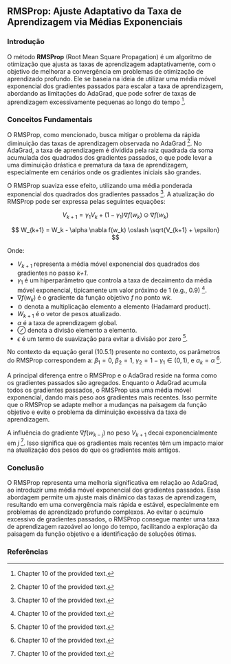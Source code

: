 ## RMSProp: Ajuste Adaptativo da Taxa de Aprendizagem via Médias Exponenciais

### Introdução
O método **RMSProp** (Root Mean Square Propagation) é um algoritmo de otimização que ajusta as taxas de aprendizagem adaptativamente, com o objetivo de melhorar a convergência em problemas de otimização de aprendizado profundo. Ele se baseia na ideia de utilizar uma média móvel exponencial dos gradientes passados para escalar a taxa de aprendizagem, abordando as limitações do AdaGrad, que pode sofrer de taxas de aprendizagem excessivamente pequenas ao longo do tempo [^1].

### Conceitos Fundamentais
O RMSProp, como mencionado, busca mitigar o problema da rápida diminuição das taxas de aprendizagem observada no AdaGrad [^1]. No AdaGrad, a taxa de aprendizagem é dividida pela raiz quadrada da soma acumulada dos quadrados dos gradientes passados, o que pode levar a uma diminuição drástica e prematura da taxa de aprendizagem, especialmente em cenários onde os gradientes iniciais são grandes.

O RMSProp suaviza esse efeito, utilizando uma média ponderada exponencial dos quadrados dos gradientes passados [^1]. A atualização do RMSProp pode ser expressa pelas seguintes equações:

$$
V_{k+1} = \gamma_1 V_k + (1 - \gamma_1) \nabla f(w_k) \odot \nabla f(w_k)
$$

$$
W_{k+1} = W_k - \alpha \nabla f(w_k) \oslash \sqrt{V_{k+1} + \epsilon}
$$

Onde:
*   $V_{k+1}$ representa a média móvel exponencial dos quadrados dos gradientes no passo *k+1*.
*   $\gamma_1$ é um hiperparâmetro que controla a taxa de decaimento da média móvel exponencial, tipicamente um valor próximo de 1 (e.g., 0.9) [^1].
*   $\nabla f(w_k)$ é o gradiente da função objetivo *f* no ponto *wk*.
*   $\odot$ denota a multiplicação elemento a elemento (Hadamard product).
*   $W_{k+1}$ é o vetor de pesos atualizado.
*   $\alpha$ é a taxa de aprendizagem global.
*   $\oslash$ denota a divisão elemento a elemento.
*   $\epsilon$ é um termo de suavização para evitar a divisão por zero [^1].

No contexto da equação geral (10.5.1) presente no contexto, os parâmetros do RMSProp correspondem a: $\beta_1 = 0$, $\beta_2 = 1$, $\gamma_2 = 1 - \gamma_1 \in (0, 1)$, e $\alpha_k = \alpha$ [^1].

A principal diferença entre o RMSProp e o AdaGrad reside na forma como os gradientes passados são agregados. Enquanto o AdaGrad acumula todos os gradientes passados, o RMSProp usa uma média móvel exponencial, dando mais peso aos gradientes mais recentes. Isso permite que o RMSProp se adapte melhor a mudanças na paisagem da função objetivo e evite o problema da diminuição excessiva da taxa de aprendizagem.

A influência do gradiente $\nabla f(w_{k-j})$ no peso $V_{k+1}$ decai exponencialmente em *j* [^1]. Isso significa que os gradientes mais recentes têm um impacto maior na atualização dos pesos do que os gradientes mais antigos.

### Conclusão
O RMSProp representa uma melhoria significativa em relação ao AdaGrad, ao introduzir uma média móvel exponencial dos gradientes passados. Essa abordagem permite um ajuste mais dinâmico das taxas de aprendizagem, resultando em uma convergência mais rápida e estável, especialmente em problemas de aprendizado profundo complexos. Ao evitar o acúmulo excessivo de gradientes passados, o RMSProp consegue manter uma taxa de aprendizagem razoável ao longo do tempo, facilitando a exploração da paisagem da função objetivo e a identificação de soluções ótimas.

### Referências
[^1]: Chapter 10 of the provided text.
<!-- END -->